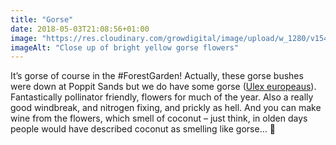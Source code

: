 ```yaml
---
title: "Gorse"
date: 2018-05-03T21:08:56+01:00
image: "https://res.cloudinary.com/growdigital/image/upload/w_1280/v1544127904/gorse-41826726632.jpg"
imageAlt: "Close up of bright yellow gorse flowers"
---
```


It’s gorse of course in the #ForestGarden! Actually, these gorse bushes were down at Poppit Sands but we do have some gorse ([Ulex europeaus](https://www.pfaf.org/user/Plant.aspx?LatinName=Ulex+europaeus)). Fantastically pollinator friendly, flowers for much of the year. Also a really good windbreak, and nitrogen fixing, and prickly as hell. And you can make wine from the flowers, which smell of coconut – just think, in olden days people would have described coconut as smelling like gorse… 🤔
